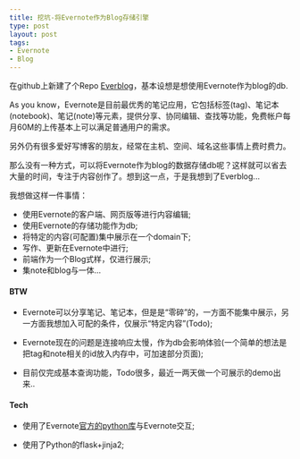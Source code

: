 ```yaml
--- 
title: 挖坑-将Evernote作为Blog存储引擎
type: post
layout: post
tags: 
- Evernote
- Blog
---
```


在github上新建了个Repo [Everblog](https://github.com/nourlcn/everblog)，基本设想是想使用Evernote作为blog的db.

As you know，Evernote是目前最优秀的笔记应用，它包括标签(tag)、笔记本(notebook)、笔记(note)等元素，提供分享、协同编辑、查找等功能，免费帐户每月60M的上传基本上可以满足普通用户的需求。

另外仍有很多爱好写博客的朋友，经常在主机、空间、域名这些事情上费时费力。

那么没有一种方式，可以将Evernote作为blog的数据存储db呢？这样就可以省去大量的时间，专注于内容创作了。想到这一点，于是我想到了Everblog...

我想做这样一件事情：

+ 使用Evernote的客户端、网页版等进行内容编辑;
+ 使用Evernote的存储功能作为db;
+ 将特定的内容(可配置)集中展示在一个domain下;
+ 写作、更新在Evernote中进行;
+ 前端作为一个Blog式样，仅进行展示;
+ 集note和blog与一体...


#### BTW

+ Evernote可以分享笔记、笔记本，但是是“零碎”的，一方面不能集中展示，另一方面我想加入可配的条件，仅展示“特定内容”(Todo);

+ Evernote现在的问题是连接响应太慢，作为db会影响体验(一个简单的想法是把tag和note相关的id放入内存中，可加速部分页面);

+ 目前仅完成基本查询功能，Todo很多，最近一两天做一个可展示的demo出来..

#### Tech

+ 使用了Evernote[官方的python库](https://github.com/evernote/evernote-sdk-python)与Evernote交互;

+ 使用了Python的flask+jinja2;